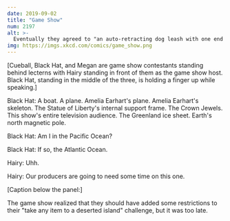 ```yaml
---
date: 2019-09-02
title: "Game Show"
num: 2197
alt: >-
  Eventually they agreed to "an auto-retracting dog leash with one end clipped to your house, so you can press the button on the handle and water-ski home."
img: https://imgs.xkcd.com/comics/game_show.png
---
```

[Cueball, Black Hat, and Megan are game show contestants standing behind lecterns with Hairy standing in front of them as the game show host. Black Hat, standing in the middle of the three, is holding a finger up while speaking.]

Black Hat: A boat. A plane. Amelia Earhart's plane. Amelia Earhart's skeleton. The Statue of Liberty's internal support frame. The Crown Jewels. This show's entire television audience. The Greenland ice sheet. Earth's north magnetic pole.

Black Hat: Am I in the Pacific Ocean?

Black Hat: If so, the Atlantic Ocean.

Hairy: Uhh.

Hairy: Our producers are going to need some time on this one.

[Caption below the panel:]

The game show realized that they should have added some restrictions to their "take any item to a deserted island" challenge, but it was too late.